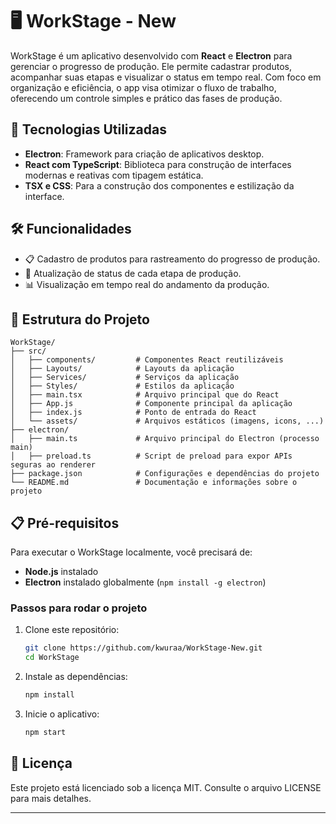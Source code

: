 
# 🖥️ WorkStage - New

WorkStage é um aplicativo desenvolvido com **React** e **Electron** para gerenciar o progresso de produção. Ele permite cadastrar produtos, acompanhar suas etapas e visualizar o status em tempo real. Com foco em organização e eficiência, o app visa otimizar o fluxo de trabalho, oferecendo um controle simples e prático das fases de produção.

## 🚀 Tecnologias Utilizadas

- **Electron**: Framework para criação de aplicativos desktop.
- **React com TypeScript**: Biblioteca para construção de interfaces modernas e reativas com tipagem estática.
- **TSX e CSS**: Para a construção dos componentes e estilização da interface.

## 🛠️ Funcionalidades

- 📋 Cadastro de produtos para rastreamento do progresso de produção.
- 🔄 Atualização de status de cada etapa de produção.
- 📊 Visualização em tempo real do andamento da produção.

## 📂 Estrutura do Projeto

```
WorkStage/
├── src/
│   ├── components/         # Componentes React reutilizáveis
│   ├── Layouts/            # Layouts da aplicação
│   ├── Services/           # Serviços da aplicação
│   ├── Styles/             # Estilos da aplicação
│   ├──	main.tsx            # Arquivo principal que do React
│   ├── App.js              # Componente principal da aplicação
│   ├── index.js            # Ponto de entrada do React
│   └── assets/             # Arquivos estáticos (imagens, icons, ...)
├── electron/
│   ├── main.ts             # Arquivo principal do Electron (processo main)
│   ├── preload.ts          # Script de preload para expor APIs seguras ao renderer
├── package.json            # Configurações e dependências do projeto
└── README.md               # Documentação e informações sobre o projeto
```

## 📋 Pré-requisitos

Para executar o WorkStage localmente, você precisará de:

- **Node.js** instalado
- **Electron** instalado globalmente (`npm install -g electron`)

### Passos para rodar o projeto

1. Clone este repositório:
    
    ```sh
    git clone https://github.com/kwuraa/WorkStage-New.git
    cd WorkStage
    ```
    
2. Instale as dependências:
    
    ```sh
    npm install
    ```
    
3. Inicie o aplicativo:
    
    ```sh
    npm start
    ```
    

## 📄 Licença

Este projeto está licenciado sob a licença MIT. Consulte o arquivo LICENSE para mais detalhes.

---
